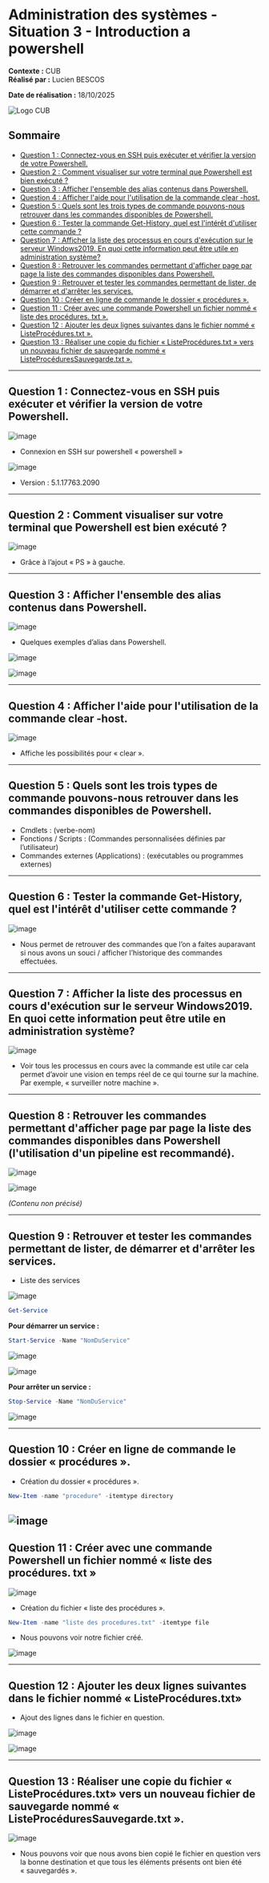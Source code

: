 #  Administration des systèmes - Situation 3 - Introduction a powershell

**Contexte :** CUB  
**Réalisé par :** Lucien BESCOS  

**Date de réalisation :** 18/10/2025

![Logo CUB](../../medias/logocub.png)

## Sommaire

<!-- Sommaire auto généré -->
- [Question 1 : Connectez-vous en SSH puis exécuter et vérifier la version de votre Powershell.](#question-1--connectez-vous-en-ssh-puis-exécuter-et-vérifier-la-version-de-votre-powershell)
- [Question 2 : Comment visualiser sur votre terminal que Powershell est bien exécuté ?](#question-2--comment-visualiser-sur-votre-terminal-que-powershell-est-bien-exécuté-)
- [Question 3 : Afficher l'ensemble des alias contenus dans Powershell.](#question-3--afficher-lensemble-des-alias-contenus-dans-powershell)
- [Question 4 : Afficher l'aide pour l'utilisation de la commande clear -host.](#question-4--afficher-laide-pour-lutilisation-de-la-commande-clear--host)
- [Question 5 : Quels sont les trois types de commande pouvons-nous retrouver dans les commandes disponibles de Powershell.](#question-5--quels-sont-les-trois-types-de-commande-pouvons-nous-retrouver-dans-les-commandes-disponibles-de-powershell)
- [Question 6 : Tester la commande Get-History, quel est l'intérêt d'utiliser cette commande ?](#question-6--tester-la-commande-get-history-quel-est-lintérêt-dutiliser-cette-commande-)
- [Question 7 : Afficher la liste des processus en cours d'exécution sur le serveur Windows2019. En quoi cette information peut être utile en administration système?](#question-7--afficher-la-liste-des-processus-en-cours-dexécution-sur-le-serveur-windows2019-en-quoi-cette-information-peut-être-utile-en-administration-système)
- [Question 8 : Retrouver les commandes permettant d'afficher page par page la liste des commandes disponibles dans Powershell.](#question-8--retrouver-les-commandes-permettant-dafficher-page-par-page-la-liste-des-commandes-disponibles-dans-powershell)
- [Question 9 : Retrouver et tester les commandes permettant de lister, de démarrer et d'arrêter les services.](#question-9--retrouver-et-tester-les-commandes-permettant-de-lister-de-démarrer-et-darrêter-les-services)
- [Question 10 : Créer en ligne de commande le dossier « procédures ».](#question-10--créer-en-ligne-de-commande-le-dossier--procédures-)
- [Question 11 : Créer avec une commande Powershell un fichier nommé « liste des procédures. txt ».](#question-11--créer-avec-une-commande-powershell-un-fichier-nommé--liste-des-procédures-txt-)
- [Question 12 : Ajouter les deux lignes suivantes dans le fichier nommé « ListeProcédures.txt ».](#question-12--ajouter-les-deux-lignes-suivantes-dans-le-fichier-nommé--listeprocédurestxt-)
- [Question 13 : Réaliser une copie du fichier « ListeProcédures.txt » vers un nouveau fichier de sauvegarde nommé « ListeProcéduresSauvegarde.txt ».](#question-13--réaliser-une-copie-du-fichier--listeprocédurestxt--vers-un-nouveau-fichier-de-sauvegarde-nommé--listeprocéduressauvegardetxt-)

---

## Question 1 : ﻿﻿﻿Connectez-vous en SSH puis exécuter et vérifier la version de votre Powershell.

![image](../../medias/Powershell_1.png)

- Connexion en SSH sur powershell « powershell »

![image](../../medias/Powershell_2.png)

- Version : 5.1.17763.2090

---

## Question 2 : ﻿﻿﻿Comment visualiser sur votre terminal que Powershell est bien exécuté ?

![image](../../medias/Powershell_3.png)

- Grâce à l’ajout « PS » à gauche.

---

## Question 3 : ﻿﻿﻿Afficher l'ensemble des alias contenus dans Powershell.

![image](../../medias/Powershell_4.png)

 - Quelques exemples d’alias dans Powershell.

![image](../../medias/Powershell_5.png)

![image](../../medias/Powershell_6.png)

---

## Question 4 : ﻿﻿﻿Afficher l'aide pour l'utilisation de la commande clear -host.

![image](../../medias/Powershell_7.png)

- Affiche les possibilités pour « clear ».

---

## Question 5 : ﻿﻿﻿Quels sont les trois types de commande pouvons-nous retrouver dans les commandes disponibles de Powershell.

- Cmdlets : (verbe-nom)
- Fonctions / Scripts : (Commandes personnalisées définies par l’utilisateur)
- Commandes externes (Applications) : (exécutables ou programmes externes)

---

## Question 6 : ﻿﻿﻿Tester la commande Get-History, quel est l'intérêt d'utiliser cette commande ?

![image](../../medias/Powershell_8.png)

- Nous permet de retrouver des commandes que l’on a faites auparavant si nous avons un souci / afficher l’historique des commandes effectuées.

---

## Question 7 : ﻿﻿﻿Afficher la liste des processus en cours d'exécution sur le serveur Windows2019. En quoi cette information peut être utile en administration système?

![image](../../medias/Powershell_9.png)

- Voir tous les processus en cours avec la commande est utile car cela permet d’avoir une vision en temps réel de ce qui tourne sur la machine.  
Par exemple, « surveiller notre machine ».

---

## Question 8 : ﻿﻿﻿Retrouver les commandes permettant d'afficher page par page la liste des commandes disponibles dans Powershell (l'utilisation d'un pipeline est recommandé).

![image](../../medias/Powershell_10.png)

![image](../../medias/Powershell_11.png)

*(Contenu non précisé)*

---

## Question 9 : ﻿﻿﻿Retrouver et tester les commandes permettant de lister, de démarrer et d'arrêter les services.

- Liste des services

![image](../../medias/Powershell_12.png)

```powershell
Get-Service
```

**Pour démarrer un service :**  
```powershell
Start-Service -Name "NomDuService"
```

![image](../../medias/Powershell_13.png)

![image](../../medias/Powershell_14.png)

**Pour arrêter un service :**  
```powershell
Stop-Service -Name "NomDuService"
```
![image](../../medias/Powershell_15.png)

---

## Question 10 : ﻿﻿﻿﻿Créer en ligne de commande le dossier « procédures ».

- Création du dossier « procédures ».

```powershell
New-Item -name "procedure" -itemtype directory
```
![image](../../medias/Powershell_22.png)
---

## Question 11 : ﻿﻿﻿﻿Créer avec une commande Powershell un fichier nommé « liste des procédures. txt »

![image](../../medias/Powershell_16.png)

- Création du fichier « liste des procédures ».



```powershell
New-Item -name "liste des procedures.txt" -itemtype file
```

- Nous pouvons voir notre fichier créé.

![image](../../medias/Powershell_17.png)


---

## Question 12 :﻿﻿﻿﻿ Ajouter les deux lignes suivantes dans le fichier nommé « ListeProcédures.txt»

- Ajout des lignes dans le fichier en question.

![image](../../medias/Powershell_18.png)

![image](../../medias/Powershell_23.png)

---

## Question 13 :﻿﻿﻿﻿ Réaliser une copie du fichier « ListeProcédures.txt» vers un nouveau fichier de sauvegarde nommé « ListeProcéduresSauvegarde.txt ».


![image](../../medias/Powershell_21.png)

- Nous pouvons voir que nous avons bien copié le fichier en question vers la bonne destination et que tous les éléments présents ont bien été « sauvegardés ».

